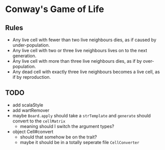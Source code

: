 Conway's Game of Life
====================

## Rules

 * Any live cell with fewer than two live neighbours dies, as if caused by under-population.
 * Any live cell with two or three live neighbours lives on to the next generation.
 * Any live cell with more than three live neighbours dies, as if by over-population.
 * Any dead cell with exactly three live neighbours becomes a live cell, as if by reproduction.

TODO
----
 * add scalaStyle
 * add wartRemover
 * maybe `Board.apply` should take a `strTemplate` and `generate` should convert to the `cellMatrix`
    - meaning should I switch the argument types?
 * object Cell#convert
    - should that somehow be on the trait?
    - maybe it should be in a totally seperate file `CellConverter`
